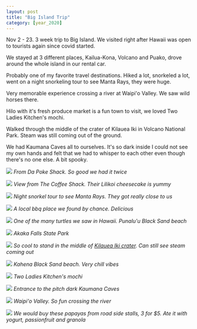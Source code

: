```yaml
---
layout: post
title: "Big Island Trip"
category: [year_2020]
---
```

Nov 2 - 23. 3 week trip to Big Island. We visited right after Hawaii was open to tourists again since covid started.

We stayed at 3 different places, Kailua-Kona, Volcano and Puako, drove around the whole island in our rental car.

Probably one of my favorite travel destinations. Hiked a lot, snorkeled a lot, went on a night snorkeling tour to see Manta Rays, they were huge. 

Very memorable experience crossing a river at Waipi'o Valley. We saw wild horses there. 

Hilo with it's fresh produce market is a fun town to visit, we loved Two Ladies Kitchen's mochi.

Walked through the middle of the crater of Kilauea Iki in Volcano National Park. Steam was still coming out of the ground.

We had Kaumana Caves all to ourselves. It's so dark inside I could not see my own hands and felt that we had to whisper to each other even though there's no one else. A bit spooky.

![](images/hawaii1.jpg)
_From Da Poke Shack. So good we had it twice_

![](images/hawaii2.jpg)
_View from The Coffee Shack. Their Lilikoi cheesecake is yummy_

![](images/hawaii3.jpg)
_Night snorkel tour to see Manta Rays. They got really close to us_

![](images/hawaii4.jpg)
_A local bbq place we found by chance. Delicious_

![](images/hawaii5.jpg)
_One of the many turtles we saw in Hawaii. Punalu'u Black Sand beach_

![](images/hawaii6.jpg)
_Akaka Falls State Park_

![](images/hawaii7.jpg)
_So cool to stand in the middle of [Kilauea Iki crater](https://en.wikipedia.org/wiki/K%C4%ABlauea_Iki). Can still see steam coming out_

![](images/hawaii8.jpg)
_Kahena Black Sand beach. Very chill vibes_

![](images/hawaii9.jpg)
_Two Ladies Kitchen's mochi_

![](images/hawaii10.jpg)
_Entrance to the pitch dark Kaumana Caves_

![](images/hawaii11.jpg)
_Waipi'o Valley. So fun crossing the river_

![](images/hawaii12.jpg)
_We would buy these papayas from road side stalls, 3 for $5. Ate it with yogurt, passionfruit and granola_
